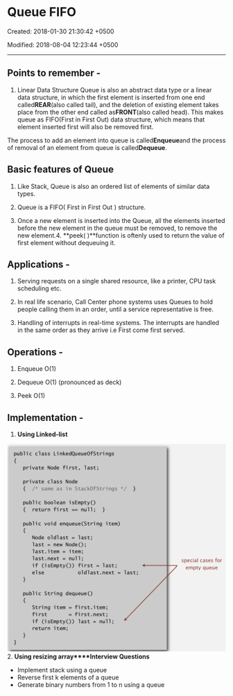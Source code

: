 # Queue FIFO

Created: 2018-01-30 21:30:42 +0500

Modified: 2018-08-04 12:23:44 +0500

---

## Points to remember -

1.  Linear Data Structure
Queue is also an abstract data type or a linear data structure, in which the first element is inserted from one end called**REAR**(also called tail), and the deletion of existing element takes place from the other end called as**FRONT**(also called head). This makes queue as FIFO(First in First Out) data structure, which means that element inserted first will also be removed first.

The process to add an element into queue is called**Enqueue**and the process of removal of an element from queue is called**Dequeue**.
## Basic features of Queue

1.  Like Stack, Queue is also an ordered list of elements of similar data types.

2.  Queue is a FIFO( First in First Out ) structure.

3.  Once a new element is inserted into the Queue, all the elements inserted before the new element in the queue must be removed, to remove the new element.4.  **peek( )**function is oftenly used to return the value of first element without dequeuing it.
## Applications -

1.  Serving requests on a single shared resource, like a printer, CPU task scheduling etc.

2.  In real life scenario, Call Center phone systems uses Queues to hold people calling them in an order, until a service representative is free.

3.  Handling of interrupts in real-time systems. The interrupts are handled in the same order as they arrive i.e First come first served.

## Operations -

1.  Enqueue O(1)

2.  Dequeue O(1) (pronounced as deck)

3.  Peek O(1)
## Implementation -

1.  **Using Linked-list**

![image](media/Queue-FIFO-image1.png)
2.  **Using resizing array****Interview Questions**
-   Implement stack using a queue
-   Reverse first k elements of a queue
-   Generate binary numbers from 1 to n using a queue


